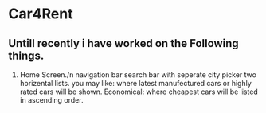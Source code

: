 # Car4Rent
## Untill recently i have worked on the Following things.

1. Home Screen./n
    navigation bar
    search bar with seperate city picker
    two horizental lists.
      you may like: where latest manufectured cars or highly rated cars will be shown.
      Economical: where cheapest cars will be listed in ascending order.
